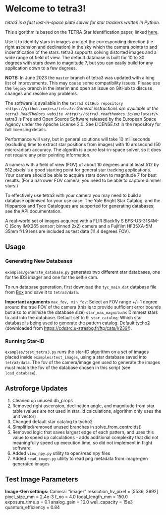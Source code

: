 # Welcome to tetra3!

*tetra3 is a fast lost-in-space plate solver for star trackers written in Python.*

This algorithm is based on the TETRA Star Identification paper, linked [here](https://astroforge.box.com/s/42v7729fymxsjr4arc0ip1f3lnkit2ot).

Use it to identify stars in images and get the corresponding direction (i.e. right ascension and
declination) in the sky which the camera points to and indentification of the stars. tetra3
supports solving distorted images and a wide range of field of view. The default database is
built for 10 to 30 degrees with stars down to magnitude 7, but you can easily build for any
application down to a few degrees.

 **NOTE:**
 In June 2023 the ``master`` branch of tetra3 was updated with a long list of improvements. This may
 cause some compatibility issues. Please use the ``legacy`` branch in the interim and open an issue
 on GitHub to discuss changes and resolve any problems.

The software is available in the `tetra3 GitHub repository <https://github.com/esa/tetra3>`_.
General instructions are available at the
`tetra3 ReadTheDocs website <https://tetra3.readthedocs.io/en/latest/>`_. tetra3 is Free and Open
Source Software released by the European Space Agency under the Apache License 2.0. See LICENSE.txt
in the repository for full licensing details.

Performance will vary, but in general solutions will take 10 milliseconds (excluding time to extract
star positions from images) with 10 arcsecond (50 microradian) accuracy. The algorith is a pure
lost-in-space solver, so it does not require any prior pointing information.

A camera with a field of view (FOV) of about 10 degrees and at least 512 by 512 pixels is a good
starting point for general star tracking applications. Your camera should be able to acquire stars
down to magnitude 7 for best results. (For a narrower FOV camera, you need to be able to capture
dimmer stars.)

To effectively use tetra3 with your camera you may need to build a database optimised for your use
case. The Yale Bright Star Catalog, and the Hipparcos and Tyco Catalogues are supported for
generating databases; see the API documentation.

A real-world set of images acquired with a FLIR Blackfly S BFS-U3-31S4M-C (Sony IMX265 sensor;
binned 2x2) camera and a Fujifilm HF35XA-5M 35mm f/1.9 lens are included as test data (11.4 degrees
FOV).

## Usage
### Generating New Databases
`examples/generate_database.py` generates two different star databases, one for the IDS imager and one for the selfie cam.

To run database generation, first download the `tyc_main.dat` database file from [Box]() and save it to `tetra3/data`.

**Important arguments**
`max_fov, min_fov`: Select an FOV range +/- 1 degree around the true FOV of the camera (this is to provide sufficient error bounds but also to minimize the database size)
`star_max_magnitude`: Dimmest stars to add into the database. Default set to 9.
`star_catalog`: Which star database is being used to generate the pattern catalog. Default tycho2 (downloaded from https://cdsarc.u-strasbg.fr/ftp/cats/I/239/).

### Running Star-ID
`examples/test_tetra3.py` runs the star-ID algorithm on a set of images placed inside `examples/test_images`, using a star database saved into `tetra3/data`. 
The fov of the camera/image gen used to generate the images must match the fov of the database chosen in this script (see `load_database`). 

## Astroforge Updates
1. Cleaned up unused db_props
2. Removed right ascension, declination angle, and magnitude from star table (values are not used in star_id calculations, algorithm only uses the unit vector)
3. Changed default star catalog to tycho2
4. Simplified/removed unused branches in solve_from_centroids()
5. Removed logic that saves largest edge of each pattern, and uses this value to speed up calculations - adds additional complexity that did not meaningfully speed up execution time, so did not implement in flight software. 
6. Added `view_npy.py` utility to open/read npy files
7. Added `read_image.py` utility to read png metadata from image-gen generated images

## Test Image Parameters
**Image-Gen settings:**
Camera: "imager"
resolution_hv_pixel = [5536, 3692]
pixel_size_mm = 2.4e-3
f_no = 4.0
focal_length_mm = 150.0
exposure_time_s = 0.1
analog_gain = 10.0
well_capacity = 15e3
quantum_efficiency = 0.84
